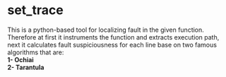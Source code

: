 # set_trace
This is a python-based tool for localizing fault in the given function. Therefore at first it instruments the function and extracts execution path, next it calculates fault suspiciousness for each line base on two famous algorithms that are:<br>
**1- Ochiai**
<br>
**2- Tarantula**
